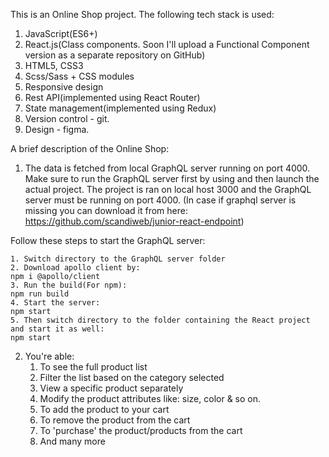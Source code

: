This is an Online Shop project. The following tech stack is used:
1. JavaScript(ES6+)
2. React.js(Class components. Soon I'll upload a Functional Component version as a separate repository on GitHub)
3. HTML5, CSS3
4. Scss/Sass + CSS modules
5. Responsive design
6. Rest API(implemented using React Router)
7. State management(implemented using Redux)
8. Version control - git.
9. Design - figma.

A brief description of the Online Shop:

1. The data is fetched from local GraphQL server running on port 4000.
Make sure to run the GraphQL server first by using and then launch the actual project. The project is ran on local host 3000 and the 
GraphQL server must be running on port 4000.
(In case if graphql server is missing you can download it from here:
https://github.com/scandiweb/junior-react-endpoint)

Follow these steps to start the GraphQL server:

    1. Switch directory to the GraphQL server folder
    2. Download apollo client by: 
    npm i @apollo/client
    3. Run the build(For npm): 
    npm run build
    4. Start the server:
    npm start
    5. Then switch directory to the folder containing the React project and start it as well:
    npm start

2. You're able:
    1. To see the full product list
    2. Filter the list based on the category selected
    3. View a specific product separately
    4. Modify the product attributes like: size, color & so on.
    5. To add the product to your cart
    6. To remove the product from the cart
    7. To 'purchase' the product/products from the cart
    8. And many more
